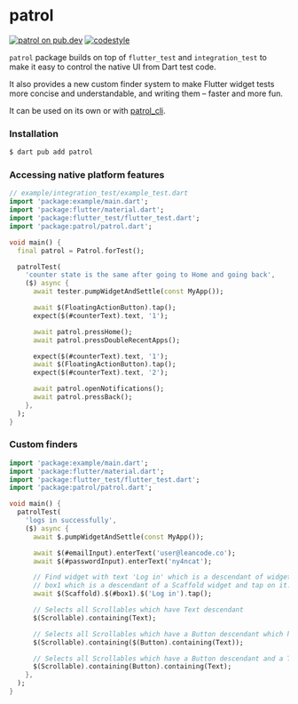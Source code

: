 # patrol

[![patrol on pub.dev][pub_badge]][pub_link]
[![codestyle][pub_badge_style]][pub_badge_link]

`patrol` package builds on top of `flutter_test` and `integration_test` to make
it easy to control the native UI from Dart test code.

It also provides a new custom finder system to make Flutter widget tests more
concise and understandable, and writing them – faster and more fun.

It can be used on its own or with [patrol_cli].

### Installation

```bash
$ dart pub add patrol
```

### Accessing native platform features

```dart
// example/integration_test/example_test.dart
import 'package:example/main.dart';
import 'package:flutter/material.dart';
import 'package:flutter_test/flutter_test.dart';
import 'package:patrol/patrol.dart';

void main() {
  final patrol = Patrol.forTest();

  patrolTest(
    'counter state is the same after going to Home and going back',
    ($) async {
      await tester.pumpWidgetAndSettle(const MyApp());

      await $(FloatingActionButton).tap();
      expect($(#counterText).text, '1');

      await patrol.pressHome();
      await patrol.pressDoubleRecentApps();

      expect($(#counterText).text, '1');
      await $(FloatingActionButton).tap();
      expect($(#counterText).text, '2');

      await patrol.openNotifications();
      await patrol.pressBack();
    },
  );
}
```

### Custom finders

```dart
import 'package:example/main.dart';
import 'package:flutter/material.dart';
import 'package:flutter_test/flutter_test.dart';
import 'package:patrol/patrol.dart';

void main() {
  patrolTest(
    'logs in successfully',
    ($) async {
      await $.pumpWidgetAndSettle(const MyApp());

      await $(#emailInput).enterText('user@leancode.co');
      await $(#passwordInput).enterText('ny4ncat');

      // Find widget with text 'Log in' which is a descendant of widget with key
      // box1 which is a descendant of a Scaffold widget and tap on it.
      await $(Scaffold).$(#box1).$('Log in').tap();

      // Selects all Scrollables which have Text descendant
      $(Scrollable).containing(Text);

      // Selects all Scrollables which have a Button descendant which has a Text descendant
      $(Scrollable).containing($(Button).containing(Text));

      // Selects all Scrollables which have a Button descendant and a Text descendant
      $(Scrollable).containing(Button).containing(Text);
    },
  );
}
```

[patrol_cli]: https://pub.dev/packages/patrol_cli
[pub_badge]: https://img.shields.io/pub/v/patrol.svg
[pub_link]: https://pub.dartlang.org/packages/patrol
[pub_badge_style]: https://img.shields.io/badge/style-leancode__lint-black
[pub_badge_link]: https://pub.dartlang.org/packages/leancode_lint
[ui_automator]: https://developer.android.com/training/testing/other-components/ui-automator
